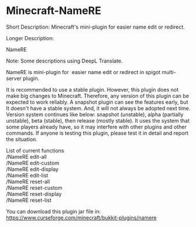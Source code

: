 # Minecraft-NameRE
Short Description: 
Minecraft's mini-plugin for easier name edit or redirect.

Longer Description: 

NameRE

Note: Some descriptions using DeepL Translate.

NameRE is mini-plugin for  easier name edit or redirect in spigot multi-server plugin.

It is recommended to use a stable plugin.
However, this plugin does not make big changes to Minecraft.
Therefore, any version of this plugin can be expected to work reliably.
A snapshot plugin can see the features early, but It doesn't have a stable system. And, it will not always be adopted next time.
Version system continues like below: snapshot (unstable), alpha (partially unstable), beta (stable), then release (mostly stable).
It uses the system that some players already have, so it may interfere with other plugins and other commands. If anyone is testing this plugin, please test it in detail and report the situation.



List of current functions
<commands>  
/NameRE edit-all <PlayerName> <AfterName>  
/NameRE edit-custom <PlayerName> <AfterName>  
/NameRE edit-display <PlayerName> <AfterName>  
/NameRE edit-list <PlayerName> <AfterName>  
/NameRE reset-all <PlayerName>  
/NameRE reset-custom <PlayerName>  
/NameRE reset-display <PlayerName>  
/NameRE reset-list <PlayerName>

You can download this plugin jar file in: https://www.curseforge.com/minecraft/bukkit-plugins/namere
